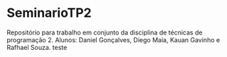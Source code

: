 # SeminarioTP2
Repositório para trabalho em conjunto da disciplina de técnicas de programação 2. Alunos: Daniel Gonçalves, Diego Maia, Kauan Gavinho e Rafhael Souza.
teste
